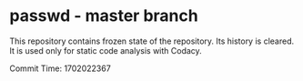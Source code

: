 # passwd - master branch

This repository contains frozen state of the repository.
Its history is cleared. It is used only for static code
analysis with Codacy.

Commit Time: 1702022367
